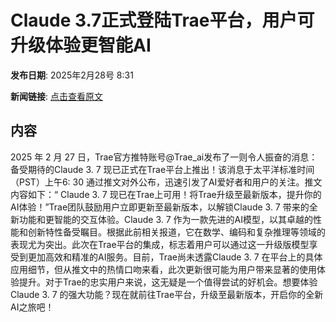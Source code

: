 # Claude 3.7正式登陆Trae平台，用户可升级体验更智能AI

**发布日期**: 2025年2月28号 8:31

**新闻链接**: [点击查看原文](https://www.aibase.com/zh/news/15807)

## 内容

2025 年 2 月 27 日，Trae官方推特账号@Trae_ai发布了一则令人振奋的消息：备受期待的Claude 3. 7 现已正式在Trae平台上推出！该消息于太平洋标准时间（PST）上午6: 30 通过推文对外公布，迅速引发了AI爱好者和用户的关注。推文内容如下：“ Claude 3. 7 现已在Trae上可用！将Trae升级至最新版本，提升你的AI体验！”Trae团队鼓励用户立即更新至最新版本，以解锁Claude 3. 7 带来的全新功能和更智能的交互体验。Claude 3. 7 作为一款先进的AI模型，以其卓越的性能和创新特性备受瞩目。根据此前相关报道，它在数学、编码和复杂推理等领域的表现尤为突出。此次在Trae平台的集成，标志着用户可以通过这一升级版模型享受到更加高效和精准的AI服务。目前，Trae尚未透露Claude 3. 7 在平台上的具体应用细节，但从推文中的热情口吻来看，此次更新很可能为用户带来显著的使用体验提升。对于Trae的忠实用户来说，这无疑是一个值得尝试的好机会。想要体验Claude 3. 7 的强大功能？现在就前往Trae平台，升级至最新版本，开启你的全新AI之旅吧！
